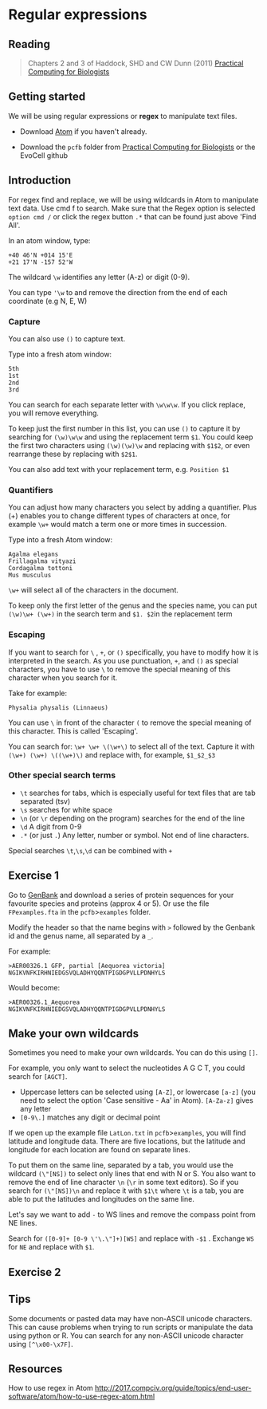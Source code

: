 # Regular expressions

## Reading
>Chapters 2 and 3 of Haddock, SHD and CW Dunn (2011) [Practical Computing for Biologists](http://practicalcomputing.org/)

## Getting started
We will be using regular expressions or **regex** to manipulate text files.

- Download [Atom](https://atom.io) if you haven't already.

- Download the `pcfb` folder from [Practical Computing for Biologists](http://practicalcomputing.org/files/pcfb_examples.zip) or the EvoCell github

## Introduction

For regex find and replace, we will be using wildcards in Atom to manipulate text data. Use cmd f to search. Make sure that the Regex option is selected `option cmd /` or click the regex button `.*` that can be found just above 'Find All'.

In an atom window, type:
```
+40 46'N +014 15'E
+21 17'N -157 52'W
```
The wildcard `\w` identifies any letter (A-z) or digit (0-9).

You can type `'\w` to  and remove the direction from the end of each coordinate (e.g N, E, W)

### Capture

You can also use `()` to capture text.

Type into a fresh atom window:

```
5th
1st
2nd
3rd
```
You can search for each separate letter with `\w\w\w`. If you click replace, you will remove everything.

To keep just the first number in this list, you can use `()` to capture it by searching for `(\w)\w\w` and using the replacement term `$1`. You could keep the first two characters using `(\w)(\w)\w` and replacing with `$1$2`, or even rearrange these by replacing with `$2$1`.

You can also add text with your replacement term, e.g. `Position $1`

### Quantifiers

You can adjust how many characters you select by adding a quantifier. Plus (+) enables you to change different types of characters at once, for example `\w+` would match a term one or more times in succession.

Type into a fresh Atom window:
```
Agalma elegans
Frillagalma vityazi
Cordagalma tottoni
Mus musculus
```
`\w+` will select all of the characters in the document.

To keep only the first letter of the genus and the species name, you can put `(\w)\w+ (\w+)` in the search term and `$1. $2`in the replacement term

### Escaping

If you want to search for `\` , `+`, or `()` specifically, you have to modify how it is interpreted in the search. As you use punctuation, `+`, and `()` as special characters, you have to use `\` to remove the special meaning of this character when you search for it.

Take for example:
```
Physalia physalis (Linnaeus)
```
You can use `\` in front of the character `(` to remove the special meaning of this character. This is called 'Escaping'.

You can search for: `\w+ \w+ \(\w+\)` to select all of the text. Capture it with `(\w+) (\w+) \((\w+)\)` and replace with, for example, `$1_$2_$3`

### Other special search terms

- `\t` searches for tabs, which is especially useful for text files that are tab separated (tsv)
- `\s` searches for white space
- `\n` (or `\r` depending on the program) searches for the end of the line
- `\d` A digit from 0-9
- `.*` (or just `.`) Any letter, number or symbol. Not end of line characters.

Special searches `\t`,`\s`,`\d` can be combined with `+`

## Exercise 1

Go to [GenBank](https://www.ncbi.nlm.nih.gov/genbank/) and download a series of protein sequences for your favourite species and proteins (approx 4 or 5). Or use the file `FPexamples.fta` in the `pcfb`>`examples` folder.

Modify the header so that the name begins with `>` followed by the Genbank id and the genus name, all separated by a `_`.

For example:
```
>AER00326.1 GFP, partial [Aequorea victoria]
NGIKVNFKIRHNIEDGSVQLADHYQQNTPIGDGPVLLPDNHYLS
```

Would become:
```
>AER00326.1_Aequorea
NGIKVNFKIRHNIEDGSVQLADHYQQNTPIGDGPVLLPDNHYLS
```

## Make your own wildcards

Sometimes you need to make your own wildcards. You can do this using `[]`.

For example, you only want to select the nucleotides A G C T, you could search for `[AGCT]`.

- Uppercase letters can be selected using `[A-Z]`, or lowercase `[a-z]` (you need to select the option 'Case sensitive - Aa' in Atom). `[A-Za-z]` gives any letter
- `[0-9\.]` matches any digit or decimal point

If we open up the example file `LatLon.txt` in `pcfb`>`examples`, you will find latitude and longitude data. There are five locations, but the latitude and longitude for each location are found on separate lines.

To put them on the same line, separated by a tab, you would use the wildcard `(\"[NS])` to select only lines that end with N or S. You also want to remove the end of line character `\n` (`\r` in some text editors). So if you search for `(\"[NS])\n` and replace it with `$1\t` where `\t` is a tab, you are able to put the latitudes and longitudes on the same line.

Let's say we want to add `-` to WS lines and remove the compass point from NE lines.

Search for `([0-9]+ [0-9 \'\.\"]+)[WS]` and replace with `-$1` . Exchange `WS` for `NE` and replace with `$1`.

## Exercise 2



## Tips

Some documents or pasted data may have non-ASCII unicode characters. This can cause problems when trying to run scripts or manipulate the data using python or R. You can search for any non-ASCII unicode character using `[^\x00-\x7F]`.

## Resources

How to use regex in Atom http://2017.compciv.org/guide/topics/end-user-software/atom/how-to-use-regex-atom.html
